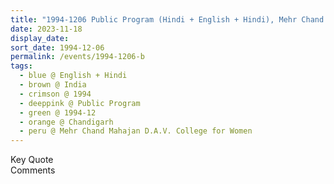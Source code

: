 ```yaml
---
title: "1994-1206 Public Program (Hindi + English + Hindi), Mehr Chand Mahajan D.A.V. College for Women, Chandigarh, India"
date: 2023-11-18
display_date: 
sort_date: 1994-12-06
permalink: /events/1994-1206-b
tags:
  - blue @ English + Hindi
  - brown @ India
  - crimson @ 1994
  - deeppink @ Public Program
  - green @ 1994-12
  - orange @ Chandigarh
  - peru @ Mehr Chand Mahajan D.A.V. College for Women
---
```


<wave-list>
  <list-title color="green" width="75">Key Quote</list-title>
  <list-item color="BlanchedAlmond"  width="200"></list-item>
  <list-item color="Lavender"></list-item>
  <list-item color="BlanchedAlmond"></list-item>
</wave-list>

<br>

<wave-list>
  <list-title color="green" width="75">Comments</list-title>
  <list-item color="BlanchedAlmond"  width="200"></list-item>
  <list-item color="Lavender"></list-item>
  <list-item color="BlanchedAlmond"></list-item>
</wave-list>